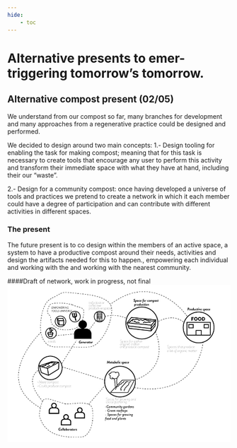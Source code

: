 ```yaml
---
hide:
    - toc
---
```



# Alternative presents to emer-triggering tomorrow’s tomorrow.

## Alternative compost present (02/05)
We understand from our compost so far, many branches for development and many approaches from a regenerative practice could be designed and performed.

We decided to design around two main concepts:
1.- Design tooling for enabling the task for making compost; meaning that for this task is necessary to create tools that encourage any user to perform this activity and transform their immediate space with what they have at hand, including their our “waste”.

2.- Design for a community compost: once having developed a universe of tools and practices we pretend to create a network in which it each member could have a degree of participation and can contribute with different activities in different spaces.

### The present
The future present is to co design within the members of an active space, a system to have a productive compost around their needs, activities and design the artifacts needed for this to happen., empowering each individual and working with the and working with the nearest community.

####Draft of network, work in progress, not final
![](../images/netwkr_1design-sutdio.jpg)
